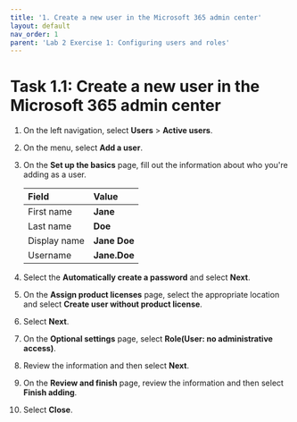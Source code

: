 ```yaml
---
title: '1. Create a new user in the Microsoft 365 admin center'
layout: default
nav_order: 1
parent: 'Lab 2 Exercise 1: Configuring users and roles'
---
```


# Task 1.1: Create a new user in the Microsoft 365 admin center


1. On the left navigation, select **Users** > **Active users**.

1. On the menu, select **Add a user**.

1. On the **Set up the basics** page, fill out the information about who you're adding as a user.

    | Field| Value |
    |:---------|:---------|
    | First name  | **Jane**  |
    | Last name   | **Doe**  |
    | Display name  | **Jane Doe**  |
    | Username   | **Jane.Doe**  |


1. Select the **Automatically create a password** and select **Next**.

1. On the **Assign product licenses** page, select the appropriate location and select **Create user without product license**.

1. Select **Next**.

1. On the **Optional settings** page, select **Role(User: no administrative access)**.

1. Review the information and then select **Next**.

1. On the **Review and finish** page, review the information and then select **Finish adding**.

1. Select **Close**.